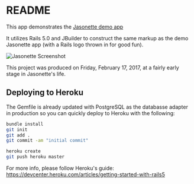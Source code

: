 # README

This app demonstrates the [Jasonette demo app](https://medium.freecodecamp.com/how-to-build-cross-platform-mobile-apps-using-nothing-more-than-a-json-markup-f493abec1873#.3cgbjzx0t)

It utilizes Rails 5.0 and JBuilder to construct the same markup as the demo Jasonette app (with a Rails logo thrown in for good fun).

![Jasonette Screenshot](https://github.com/mwlang/jasonette-rails-demo/blob/master/public/images/ios-rails-screenshot.png)

This project was produced on Friday, February 17, 2017, at a fairly early stage in Jasonette's life.

## Deploying to Heroku

The Gemfile is already updated with PostgreSQL as the databasse adapter in production so you can quickly deploy to Heroku with the following:

```bash
bundle install
git init
git add .
git commit -am "initial commit"

heroku create
git push heroku master
```

For more info, please follow Heroku's guide:  https://devcenter.heroku.com/articles/getting-started-with-rails5
